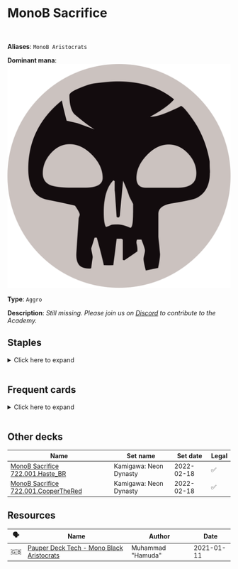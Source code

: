 <!-- This page is automatically generated by Myr: do not update it manually. -->
<!-- Changes directly applied here will be lost. -->
<!-- If you plan to update this page, please update the template at https://github.com/Pauperformance/pauperformance-bot -->
<!-- Templates can be found under pauperformance-bot/resources/templates/ -->
# MonoB Sacrifice
<br/>

**Aliases**: `MonoB Aristocrats`


**Dominant mana**: <img src="../resources/images/mana/B.png" class="dominant-mana-icon"/>

**Type**: `Aggro`

**Description**: _Still missing. Please join us on [Discord](https://discord.gg/fYQbpjjkQ3) to contribute to the Academy._


## **Staples**

<details>
  <summary>Click here to expand</summary>
<a href="https://scryfall.com/card/2xm/78/bone-picker"><img src="https://c1.scryfall.com/file/scryfall-cards/normal/front/f/7/f7de3d27-f3e0-4aea-a737-6577de1bd1c5.jpg" class="archetype-card rounded-image"/></a>
<a href="https://scryfall.com/card/mh1/81/carrion-feeder"><img src="https://c1.scryfall.com/file/scryfall-cards/normal/front/0/a/0a19da90-880e-4eca-8cf7-6d7baf090d53.jpg" class="archetype-card rounded-image"/></a>
<a href="https://scryfall.com/card/thb/103/lampad-of-deaths-vigil"><img src="https://c1.scryfall.com/file/scryfall-cards/normal/front/e/8/e8c9ada9-ea25-4a96-a4be-e4cf8f7a014f.jpg" class="archetype-card rounded-image"/></a>
<a href="https://scryfall.com/card/mm3/78/mortician-beetle"><img src="https://c1.scryfall.com/file/scryfall-cards/normal/front/9/7/978f2a31-1c89-43cb-92f2-195026c9311a.jpg" class="archetype-card rounded-image"/></a>
<a href="https://scryfall.com/card/mh2/95/nested-shambler"><img src="https://c1.scryfall.com/file/scryfall-cards/normal/front/9/8/9851f290-f502-49f8-9b48-67f7966d4e34.jpg" class="archetype-card rounded-image"/></a>
<a href="https://scryfall.com/card/khm/117/village-rites"><img src="https://c1.scryfall.com/file/scryfall-cards/normal/front/0/f/0fab9ee8-776a-48e5-b309-bcd381e67bf7.jpg" class="archetype-card rounded-image"/></a>
</details><br/>



## **Frequent cards**

<details>
  <summary>Click here to expand</summary>
<a href="https://scryfall.com/card/mh1/84/crypt-rats"><img src="https://c1.scryfall.com/file/scryfall-cards/normal/front/9/6/96916db2-5121-4ff1-880c-369744f11ecf.jpg" class="archetype-card rounded-image"/></a>
<a href="https://scryfall.com/card/a25/82/dark-ritual"><img src="https://c1.scryfall.com/file/scryfall-cards/normal/front/9/5/95f27eeb-6f14-4db3-adb9-9be5ed76b34b.jpg" class="archetype-card rounded-image"/></a>
<a href="https://scryfall.com/card/a25/89/dusk-legion-zealot"><img src="https://c1.scryfall.com/file/scryfall-cards/normal/front/9/8/98a9ef61-1c6d-49d1-b185-2b022482b442.jpg" class="archetype-card rounded-image"/></a>
<a href="https://scryfall.com/card/mid/100/ecstatic-awakener-awoken-demon"><img src="https://c1.scryfall.com/file/scryfall-cards/normal/front/b/b/bbdad18e-e262-41f9-b252-1cbdcdd1b5f9.jpg" class="archetype-card rounded-image"/></a>
<a href="https://scryfall.com/card/cmr/128/fleshbag-marauder"><img src="https://c1.scryfall.com/file/scryfall-cards/normal/front/4/0/4002b3a4-e00e-44ed-8989-d553e5d7d6c8.jpg" class="archetype-card rounded-image"/></a>
<a href="https://scryfall.com/card/rna/216/footlight-fiend"><img src="https://c1.scryfall.com/file/scryfall-cards/normal/front/8/c/8c604697-5c81-4329-9b16-f19bd90ba08c.jpg" class="archetype-card rounded-image"/></a>
<a href="https://scryfall.com/card/me2/98/kjeldoran-dead"><img src="https://c1.scryfall.com/file/scryfall-cards/normal/front/5/8/581c6102-99cd-4768-a5d3-3e724490db17.jpg" class="archetype-card rounded-image"/></a>
<a href="https://scryfall.com/card/cmr/330/perilous-myr"><img src="https://c1.scryfall.com/file/scryfall-cards/normal/front/5/a/5a15c8ef-04ad-4aab-a7f1-c7a90c10eb50.jpg" class="archetype-card rounded-image"/></a>
<a href="https://scryfall.com/card/vow/125/persistent-specimen"><img src="https://c1.scryfall.com/file/scryfall-cards/normal/front/f/7/f7baf973-3202-4fea-8861-a4a5ec228640.jpg" class="archetype-card rounded-image"/></a>
<a href="https://scryfall.com/card/iko/99/serrated-scorpion"><img src="https://c1.scryfall.com/file/scryfall-cards/normal/front/b/c/bc8f0242-35e1-4409-9321-56e742e8fef4.jpg" class="archetype-card rounded-image"/></a>
<a href="https://scryfall.com/card/afr/119/shambling-ghast"><img src="https://c1.scryfall.com/file/scryfall-cards/normal/front/d/9/d96198a7-dd19-4940-bf8f-23135011fc84.jpg" class="archetype-card rounded-image"/></a>
<a href="https://scryfall.com/card/ema/109/tragic-slip"><img src="https://c1.scryfall.com/file/scryfall-cards/normal/front/c/3/c3140bf5-9846-47ae-8142-b013aac14609.jpg" class="archetype-card rounded-image"/></a>
<a href="https://scryfall.com/card/iko/105/whisper-squad"><img src="https://c1.scryfall.com/file/scryfall-cards/normal/front/0/9/097eeb32-cfd5-4adb-ac30-d7762e6ea48f.jpg" class="archetype-card rounded-image"/></a>
</details><br/>





## **Other decks**

| Name | Set name | Set date | Legal |
| -----| -------- | -------- | ----- |
| [MonoB Sacrifice 722.001.Haste_BR](https://www.mtggoldfish.com/deck/4793453) | Kamigawa: Neon Dynasty | 2022-02-18 | ✅ |
| [MonoB Sacrifice 722.001.CooperTheRed](https://www.mtggoldfish.com/deck/4793460) | Kamigawa: Neon Dynasty | 2022-02-18 | ✅ |






## **Resources**

| 🗣️ | Name | Author | Date |
| -- | ---- | ------ | ---- |
| 🇬🇧 | <a target="_blank" href="https://mtg.cardsrealm.com/en-us/articles/pauper-deck-tech---mono-black-aristocrats">Pauper Deck Tech - Mono Black Aristocrats</a> | Muhammad "Hamuda" | 2021-01-11   |

